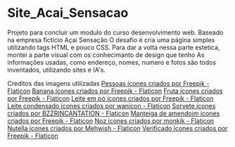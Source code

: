 # Site_Acai_Sensacao
 Projeto para concluir um modulo do curso desenvolvimento web. 
 Baseado na empresa fictício Açai Sensação
 O desafio é cria uma página simples utilizando tags HTML e pouco CSS. 
 Para dar a volta nessa parte estetica, montei a parte visual com os conhecimanto de design que tenho
 As informações usadas, como endereço, nomes, numero e fotos são todos inventados, utilizando sites e IA's.

Creditos das imagens utilizadas 
<a href="https://www.flaticon.com/br/icones-gratis/pessoas" title="pessoas ícones">Pessoas ícones criados por Freepik - Flaticon</a>
<a href="https://www.flaticon.com/br/icones-gratis/banana" title="banana ícones">Banana ícones criados por Freepik - Flaticon</a>
<a href="https://www.flaticon.com/br/icones-gratis/fruta" title="fruta ícones">Fruta ícones criados por Freepik - Flaticon</a>
<a href="https://www.flaticon.com/br/icones-gratis/leite-em-po" title="leite em pó ícones">Leite em pó ícones criados por Freepik - Flaticon</a>
<a href="https://www.flaticon.com/br/icones-gratis/leite-condensado" title="leite condensado ícones">Leite condensado ícones criados por wanicon - Flaticon</a>
<a href="https://www.flaticon.com/br/icones-gratis/sorvete" title="sorvete ícones">Sorvete ícones criados por BZZRINCANTATION - Flaticon</a>
<a href="https://www.flaticon.com/br/icones-gratis/manteiga-de-amendoim" title="manteiga de amendoim ícones">Manteiga de amendoim ícones criados por Freepik - Flaticon</a>
<a href="https://www.flaticon.com/br/icones-gratis/noz" title="noz ícones">Noz ícones criados por monkik - Flaticon</a>
<a href="https://www.flaticon.com/br/icones-gratis/nutella" title="nutella ícones">Nutella ícones criados por Mehwish - Flaticon</a>
<a href="https://www.flaticon.com/br/icones-gratis/verificado" title="verificado ícones">Verificado ícones criados por Freepik - Flaticon</a>